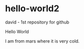 # hello-world2
david - 1st repository for github

Hello World

I am from mars where it is very cold.
